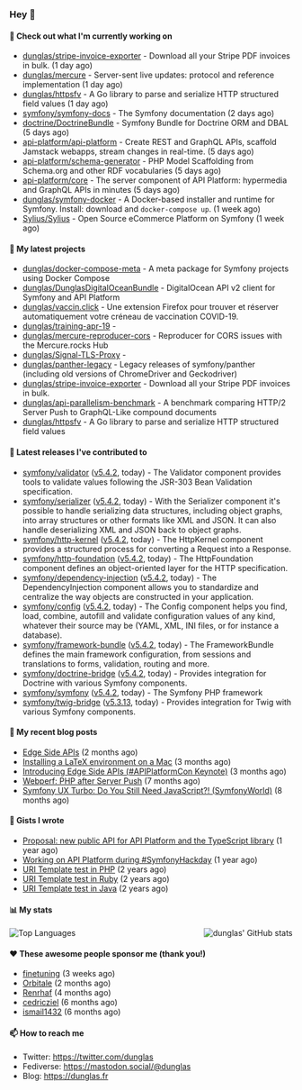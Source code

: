 ### Hey 👋

#### 👷 Check out what I'm currently working on

- [dunglas/stripe-invoice-exporter](https://github.com/dunglas/stripe-invoice-exporter) - Download all your Stripe PDF invoices in bulk. (1 day ago)
- [dunglas/mercure](https://github.com/dunglas/mercure) - Server-sent live updates: protocol and reference implementation (1 day ago)
- [dunglas/httpsfv](https://github.com/dunglas/httpsfv) - A Go library to parse and serialize HTTP structured field values (1 day ago)
- [symfony/symfony-docs](https://github.com/symfony/symfony-docs) - The Symfony documentation (2 days ago)
- [doctrine/DoctrineBundle](https://github.com/doctrine/DoctrineBundle) - Symfony Bundle for Doctrine ORM and DBAL (5 days ago)
- [api-platform/api-platform](https://github.com/api-platform/api-platform) - Create REST and GraphQL APIs, scaffold Jamstack webapps, stream changes in real-time. (5 days ago)
- [api-platform/schema-generator](https://github.com/api-platform/schema-generator) - PHP Model Scaffolding from Schema.org and other RDF vocabularies (5 days ago)
- [api-platform/core](https://github.com/api-platform/core) - The server component of API Platform: hypermedia and GraphQL APIs in minutes (5 days ago)
- [dunglas/symfony-docker](https://github.com/dunglas/symfony-docker) - A Docker-based installer and runtime for Symfony. Install: download and `docker-compose up`. (1 week ago)
- [Sylius/Sylius](https://github.com/Sylius/Sylius) - Open Source eCommerce Platform on Symfony (1 week ago)

#### 🌱 My latest projects

- [dunglas/docker-compose-meta](https://github.com/dunglas/docker-compose-meta) - A meta package for Symfony projects using Docker Compose
- [dunglas/DunglasDigitalOceanBundle](https://github.com/dunglas/DunglasDigitalOceanBundle) - DigitalOcean API v2 client for Symfony and API Platform
- [dunglas/vaccin.click](https://github.com/dunglas/vaccin.click) - Une extension Firefox pour trouver et réserver automatiquement votre créneau de vaccination COVID-19.
- [dunglas/training-apr-19](https://github.com/dunglas/training-apr-19) - 
- [dunglas/mercure-reproducer-cors](https://github.com/dunglas/mercure-reproducer-cors) - Reproducer for CORS issues with the Mercure.rocks Hub
- [dunglas/Signal-TLS-Proxy](https://github.com/dunglas/Signal-TLS-Proxy) - 
- [dunglas/panther-legacy](https://github.com/dunglas/panther-legacy) - Legacy releases of symfony/panther (including old versions of ChromeDriver and Geckodriver)
- [dunglas/stripe-invoice-exporter](https://github.com/dunglas/stripe-invoice-exporter) - Download all your Stripe PDF invoices in bulk.
- [dunglas/api-parallelism-benchmark](https://github.com/dunglas/api-parallelism-benchmark) - A benchmark comparing HTTP/2 Server Push to GraphQL-Like compound documents
- [dunglas/httpsfv](https://github.com/dunglas/httpsfv) - A Go library to parse and serialize HTTP structured field values

#### 🔭 Latest releases I've contributed to

- [symfony/validator](https://github.com/symfony/validator) ([v5.4.2](https://github.com/symfony/validator/releases/tag/v5.4.2), today) - The Validator component provides tools to validate values following the JSR-303 Bean Validation specification.
- [symfony/serializer](https://github.com/symfony/serializer) ([v5.4.2](https://github.com/symfony/serializer/releases/tag/v5.4.2), today) - With the Serializer component it&#39;s possible to handle serializing data structures, including object graphs, into array structures or other formats like XML and JSON. It can also handle deserializing XML and JSON back to object graphs.
- [symfony/http-kernel](https://github.com/symfony/http-kernel) ([v5.4.2](https://github.com/symfony/http-kernel/releases/tag/v5.4.2), today) - The HttpKernel component provides a structured process for converting a Request into a Response.
- [symfony/http-foundation](https://github.com/symfony/http-foundation) ([v5.4.2](https://github.com/symfony/http-foundation/releases/tag/v5.4.2), today) - The HttpFoundation component defines an object-oriented layer for the HTTP specification.
- [symfony/dependency-injection](https://github.com/symfony/dependency-injection) ([v5.4.2](https://github.com/symfony/dependency-injection/releases/tag/v5.4.2), today) - The DependencyInjection component allows you to standardize and centralize the way objects are constructed in your application.
- [symfony/config](https://github.com/symfony/config) ([v5.4.2](https://github.com/symfony/config/releases/tag/v5.4.2), today) - The Config component helps you find, load, combine, autofill and validate configuration values of any kind, whatever their source may be (YAML, XML, INI files, or for instance a database).
- [symfony/framework-bundle](https://github.com/symfony/framework-bundle) ([v5.4.2](https://github.com/symfony/framework-bundle/releases/tag/v5.4.2), today) - The FrameworkBundle defines the main framework configuration, from sessions and translations to forms, validation, routing and more.
- [symfony/doctrine-bridge](https://github.com/symfony/doctrine-bridge) ([v5.4.2](https://github.com/symfony/doctrine-bridge/releases/tag/v5.4.2), today) - Provides integration for Doctrine with various Symfony components.
- [symfony/symfony](https://github.com/symfony/symfony) ([v5.4.2](https://github.com/symfony/symfony/releases/tag/v5.4.2), today) - The Symfony PHP framework
- [symfony/twig-bridge](https://github.com/symfony/twig-bridge) ([v5.3.13](https://github.com/symfony/twig-bridge/releases/tag/v5.3.13), today) - Provides integration for Twig with various Symfony components.

#### 📜 My recent blog posts

- [Edge Side APIs](https://dunglas.fr/2021/10/edge-side-apis/) (2 months ago)
- [Installing a LaTeX environment on a Mac](https://dunglas.fr/2021/09/installing-a-latex-environment-on-a-mac/) (3 months ago)
- [Introducing Edge Side APIs (#APIPlatformCon Keynote)](https://dunglas.fr/2021/09/introducing-edge-side-apis-apiplatformcon-keynote/) (3 months ago)
- [Webperf: PHP after Server Push](https://dunglas.fr/2021/05/webperf-php-after-server-push/) (7 months ago)
- [Symfony UX Turbo: Do You Still Need JavaScript?! (SymfonyWorld)](https://dunglas.fr/2021/04/symfony-ux-turbo-do-you-still-need-javascript/) (8 months ago)

#### 📓 Gists I wrote

- [Proposal: new public API for API Platform and the TypeScript library](https://gist.github.com/4da2026f34bf7f18e1db955ef8a9b417) (1 year ago)
- [Working on API Platform during #SymfonyHackday](https://gist.github.com/3949272d40e6390cdd2850a4f312a02a) (1 year ago)
- [URI Template test in PHP](https://gist.github.com/5b10b586427cf66e78a968f82f80691a) (2 years ago)
- [URI Template test in Ruby](https://gist.github.com/ec793690f66167cb849c02284ecf748d) (2 years ago)
- [URI Template test in Java](https://gist.github.com/788b70312231d24e46d7632c634784f5) (2 years ago)

#### 📊 My stats

<img align="right" alt="dunglas' GitHub stats" src="https://github-readme-stats.vercel.app/api?username=dunglas&count_private=1&show_icons=true">

![Top Languages](https://github-readme-stats.vercel.app/api/top-langs/?username=dunglas)

#### ❤️ These awesome people sponsor me (thank you!)

- [finetuning](https://github.com/finetuning) (3 weeks ago)
- [Orbitale](https://github.com/Orbitale) (2 months ago)
- [Renrhaf](https://github.com/Renrhaf) (4 months ago)
- [cedricziel](https://github.com/cedricziel) (6 months ago)
- [ismail1432](https://github.com/ismail1432) (6 months ago)

#### 📫 How to reach me

- Twitter: https://twitter.com/dunglas
- Fediverse: https://mastodon.social/@dunglas
- Blog: https://dunglas.fr
